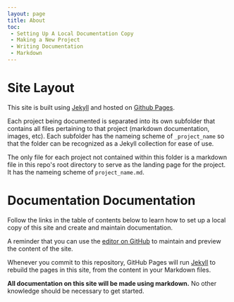 ```yaml
---
layout: page
title: About
toc:
 - Setting Up A Local Documentation Copy
 - Making a New Project
 - Writing Documentation
 - Markdown
---
```


# Site Layout

This site is built using [Jekyll](https://jekyllrb.com/) and hosted on
[Github Pages](https://pages.github.com/). 

Each project being documented is separated into its own subfolder that contains all
files pertaining to that project (markdown documentation, images,
etc). Each subfolder has the nameing scheme of `_project_name` so that the
folder can be recognized as a Jekyll collection for ease of use.

The only file for each project not contained within this folder is a
markdown file in this repo's root directory to serve as the landing page
for the project. It has the nameing scheme of `project_name.md`. 

# Documentation Documentation

Follow the links in the table of contents below to learn how to set up a
local copy of this site and create and maintain documentation.

A reminder that you can use the [editor on
GitHub](https://github.com/Max-Mobility/RnD/edit/master/README.md) to
maintain and preview the content of the site.

Whenever you commit to this repository, GitHub Pages will run
[Jekyll](https://jekyllrb.com/) to rebuild the pages in this site, from the
content in your Markdown files.

**All documentation on this site will be made using markdown.** No other
knowledge should be necessary to get started.

